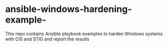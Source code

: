 # ansible-windows-hardening-example-
This repo contains Ansible playbook examples to harden Windows systems with CIS and STIG and report the results
